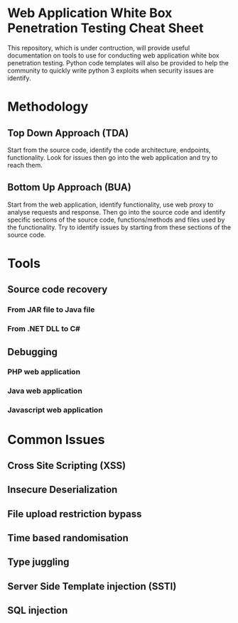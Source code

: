# Web Application White Box Penetration Testing Cheat Sheet

This repository, which is under contruction, will provide useful documentation on tools to use for conducting web application white box penetration testing.
Python code templates will also be provided to help the community to quickly write python 3 exploits when security issues are identify.

# Methodology

## Top Down Approach (TDA)
Start from the source code, identify the code architecture, endpoints, functionality. Look for issues then go into the web application and try to reach them.
 
## Bottom Up Approach (BUA)
Start from the web application, identify functionality, use web proxy to analyse requests and response. Then go into the source code and identify specific sections of the source code, functions/methods and files used by the functionality. Try to identify issues by starting from these sections of the source code.

# Tools
## Source code recovery
### From JAR file to Java file 
### From .NET DLL to C#

## Debugging
### PHP web application
### Java web application
### Javascript web application


# Common Issues
## Cross Site Scripting (XSS)
## Insecure Deserialization
## File upload restriction bypass
## Time based randomisation
## Type juggling
## Server Side Template injection (SSTI)
## SQL injection